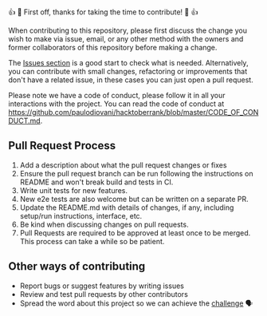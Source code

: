 👍 🎉 First off, thanks for taking the time to contribute! 🎉 👍

When contributing to this repository, please first discuss the change you wish to make via issue,
email, or any other method with the owners and former collaborators of this repository before making a change.

The [Issues section](https://github.com/paulodiovani/hacktoberrank/issues) is a good start to check what is needed. Alternatively, you can contribute with small changes, refactoring or improvements that don't have a related issue, in these cases you can just open a pull request.

Please note we have a code of conduct, please follow it in all your interactions with the project.
You can read the code of conduct at https://github.com/paulodiovani/hacktoberrank/blob/master/CODE_OF_CONDUCT.md.

## Pull Request Process
1. Add a description about what the pull request changes or fixes
2. Ensure the pull request branch can be run following the instructions on README and won't break build and tests in CI.
3. Write unit tests for new features.
4. New e2e tests are also welcome but can be written on a separate PR.
5. Update the README.md with details of changes, if any, including setup/run instructions, interface, etc.
6. Be kind when discussing changes on pull requests.
7. Pull Requests are required to be approved at least once to be merged. This process can take a while so be patient.

## Other ways of contributing
* Report bugs or suggest features by writing issues
* Review and test pull requests by other contributors
* Spread the word about this project so we can achieve the [challenge](https://github.com/paulodiovani/hacktoberrank/issues/1) 🗣

